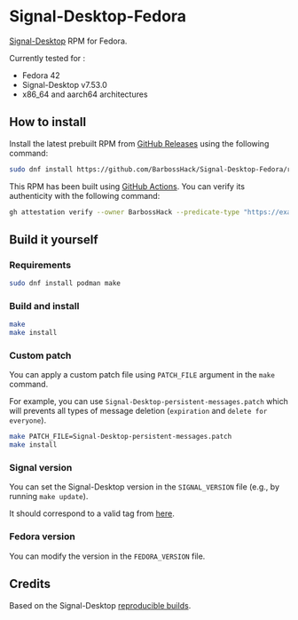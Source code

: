 # Signal-Desktop-Fedora

[Signal-Desktop](https://github.com/signalapp/Signal-Desktop) RPM for Fedora.

Currently tested for :

- Fedora 42
- Signal-Desktop v7.53.0
- x86_64 and aarch64 architectures

## How to install

Install the latest prebuilt RPM from [GitHub Releases](https://github.com/BarbossHack/Signal-Desktop-Fedora/releases) using the following command:

```bash
sudo dnf install https://github.com/BarbossHack/Signal-Desktop-Fedora/releases/download/v7.53.0/signal-desktop-7.53.0.x86_64.rpm
```

This RPM has been built using [GitHub Actions](.github/workflows/build.yml). You can verify its authenticity with the following command:

```bash
gh attestation verify --owner BarbossHack --predicate-type "https://example.com/predicate/v1" signal-desktop-7.53.0.x86_64.rpm
```

## Build it yourself

### Requirements

```bash
sudo dnf install podman make
```

### Build and install

```bash
make
make install
```

### Custom patch

You can apply a custom patch file using `PATCH_FILE` argument in the `make` command.

For example, you can use `Signal-Desktop-persistent-messages.patch` which will prevents all types of message deletion (`expiration` and `delete for everyone`).

```bash
make PATCH_FILE=Signal-Desktop-persistent-messages.patch
make install
```

### Signal version

You can set the Signal-Desktop version in the `SIGNAL_VERSION` file (e.g., by running `make update`).

It should correspond to a valid tag from [here](https://github.com/signalapp/Signal-Desktop/tags).

### Fedora version

You can modify the version in the `FEDORA_VERSION` file.

## Credits

Based on the Signal-Desktop [reproducible builds](https://github.com/signalapp/Signal-Desktop/tree/main/reproducible-builds).
